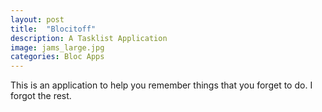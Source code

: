 ```yaml
---
layout: post
title:  "Blocitoff"
description: A Tasklist Application
image: jams_large.jpg
categories: Bloc Apps
---
```


This is an application to help you remember things that you forget to do. I forgot the rest.
